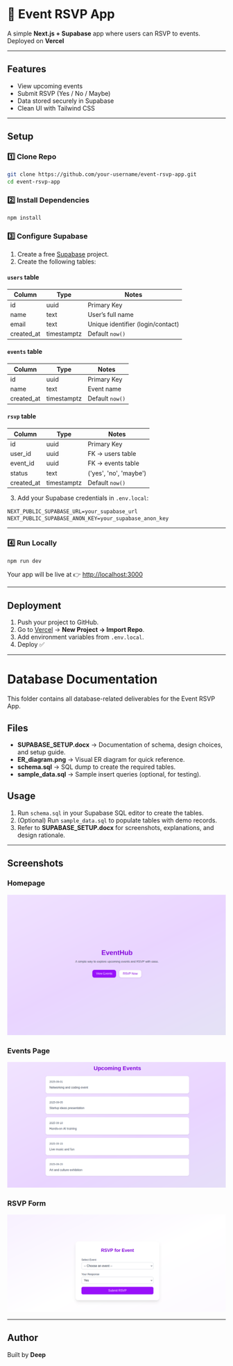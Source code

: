 # 🎉 Event RSVP App  

A simple **Next.js + Supabase** app where users can RSVP to events.  
Deployed on **Vercel** 

---

## Features  
- View upcoming events  
- Submit RSVP (Yes / No / Maybe)  
- Data stored securely in Supabase  
- Clean UI with Tailwind CSS  

---

## Setup  

### 1️⃣ Clone Repo  
```bash
git clone https://github.com/your-username/event-rsvp-app.git
cd event-rsvp-app
```

### 2️⃣ Install Dependencies  
```bash
npm install
```

### 3️⃣ Configure Supabase  
1. Create a free [Supabase](https://supabase.com) project.  
2. Create the following tables:

#### `users` table  
| Column     | Type        | Notes                           |  
|------------|-------------|---------------------------------|  
| id         | uuid        | Primary Key                     |  
| name       | text        | User’s full name                |  
| email      | text        | Unique identifier (login/contact) |  
| created_at | timestamptz | Default `now()`                 |  

#### `events` table  
| Column     | Type       | Notes           |  
|------------|-----------|-----------------|  
| id         | uuid      | Primary Key     |  
| name       | text      | Event name      |  
| created_at | timestamptz | Default `now()` |  

#### `rsvp` table  
| Column     | Type       | Notes                      |  
|------------|-----------|----------------------------|  
| id         | uuid      | Primary Key                |  
| user_id    | uuid      | FK → users table           |  
| event_id   | uuid      | FK → events table          |  
| status     | text      | ('yes', 'no', 'maybe')     |  
| created_at | timestamptz | Default `now()`           |  

3. Add your Supabase credentials in `.env.local`:  
```env
NEXT_PUBLIC_SUPABASE_URL=your_supabase_url
NEXT_PUBLIC_SUPABASE_ANON_KEY=your_supabase_anon_key
```

---

### 4️⃣ Run Locally  
```bash
npm run dev
```
Your app will be live at 👉 [http://localhost:3000](http://localhost:3000)  

---

## Deployment  
1. Push your project to GitHub.  
2. Go to [Vercel](https://vercel.com) → **New Project → Import Repo**.  
3. Add environment variables from `.env.local`.  
4. Deploy ✅ 

---

# Database Documentation

This folder contains all database-related deliverables for the Event RSVP App.

## Files
- **SUPABASE_SETUP.docx** → Documentation of schema, design choices, and setup guide.  
- **ER_diagram.png** → Visual ER diagram for quick reference.  
- **schema.sql** → SQL dump to create the required tables.  
- **sample_data.sql** → Sample insert queries (optional, for testing).  

## Usage
1. Run `schema.sql` in your Supabase SQL editor to create the tables.  
2. (Optional) Run `sample_data.sql` to populate tables with demo records.  
3. Refer to **SUPABASE_SETUP.docx** for screenshots, explanations, and design rationale.  

---

## Screenshots  
### Homepage
![Homepage](./homepage.png)

### Events Page
![Events](./events.png)

### RSVP Form
![RSVP](./rsvp.png) 

---

## Author  
Built by **Deep** 
